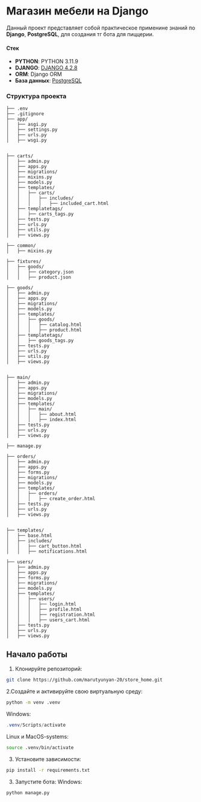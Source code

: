 # Магазин мебели на Django

Данный проект представляет собой практическое применине знаний по  **Django**, **PostgreSQL**, для создания тг  бота для пиццерии.

####  Стек

- **PYTHON**: PYTHON 3.11.9
- **DJANGO**: [DJANGO 4.2.8](https://docs.djangoproject.com/en/4.2/)
- **ORM**: Django ORM
- **База данных**: [PostgreSQL](https://www.postgresql.org/)

### Структура проекта

```
├── .env
├── .gitignore
├── app/
│   ├── asgi.py
│   ├── settings.py
│   ├── urls.py
│   ├── wsgi.py


├── carts/
│   ├── admin.py
│   ├── apps.py
│   ├── migrations/
│   ├── mixins.py
│   ├── models.py
│   ├── templates/
│   │   ├── carts/
│   │   │   ├── includes/
│   │   │   │   ├── included_cart.html
│   ├── templatetags/
│   │   ├── carts_tags.py
│   ├── tests.py
│   ├── urls.py
│   ├── utils.py
│   ├── views.py

├── common/
│   ├── mixins.py

├── fixtures/
│   ├── goods/
│   │   ├── category.json
│   │   ├── product.json

├── goods/
│   ├── admin.py
│   ├── apps.py
│   ├── migrations/
│   ├── models.py
│   ├── templates/
│   │   ├── goods/
│   │   │   ├── catalog.html
│   │   │   ├── product.html
│   ├── templatetags/
│   │   ├── goods_tags.py
│   ├── tests.py
│   ├── urls.py
│   ├── utils.py
│   ├── views.py


├── main/
│   ├── admin.py
│   ├── apps.py
│   ├── migrations/
│   ├── models.py
│   ├── templates/
│   │   ├── main/
│   │   │   ├── about.html
│   │   │   ├── index.html
│   ├── tests.py
│   ├── urls.py
│   ├── views.py

├── manage.py

├── orders/
│   ├── admin.py
│   ├── apps.py
│   ├── forms.py
│   ├── migrations/
│   ├── models.py
│   ├── templates/
│   │   ├── orders/
│   │   │   ├── create_order.html
│   ├── tests.py
│   ├── urls.py
│   ├── views.py


├── templates/
│   ├── base.html
│   ├── includes/
│   │   ├── cart_button.html
│   │   ├── notifications.html

├── users/
│   ├── admin.py
│   ├── apps.py
│   ├── forms.py
│   ├── migrations/
│   ├── models.py
│   ├── templates/
│   │   ├── users/
│   │   │   ├── login.html
│   │   │   ├── profile.html
│   │   │   ├── registration.html
│   │   │   ├── users_cart.html
│   ├── tests.py
│   ├── urls.py
│   ├── views.py
```










## Начало работы

1. Клонируйте репозиторий:
```bash
git clone https://github.com/marutyunyan-20/store_home.git
```

2.Создайте и активируйте свою виртуальную среду:
```bash
python -m venv .venv
```
Windows:
```powershell
.venv/Scripts/activate
```
Linux и MacOS-systems:
```bash
source .venv/bin/activate
```

3. Установите зависимости:
```bash
pip install -r requirements.txt
```

3. Запустите бота:
Windows:
```bash
python manage.py 
